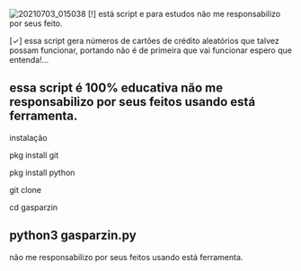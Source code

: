 ![20210703_015038](https://user-images.githubusercontent.com/83184525/124343429-c10cef00-dba1-11eb-8e32-35a91c8b866b.jpg)
[!] está script e para estudos não me responsabilizo por seus feito.

[✓] essa script gera números de cartões de crédito aleatórios que talvez
possam funcionar, portando não é de primeira que vai funcionar espero que entenda!...

essa script é 100% educativa não me responsabilizo por seus feitos usando está ferramenta.
-
instalação

pkg install git

pkg install python

git clone

cd gasparzin

python3 gasparzin.py
-
não me responsabilizo por seus feitos usando está ferramenta.
